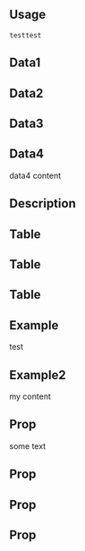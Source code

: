 ## Usage
```
testtest
```

## Data1

## Data2

## Data3

## Data4
data4 content

## Description

## Table

## Table

## Table

## Example
<test>test</test>

## Example2
my content

## Prop
some text

## Prop

## Prop

## Prop
